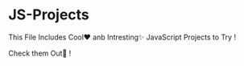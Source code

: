 # JS-Projects

This File Includes Cool❤️ anb Intresting✨ JavaScript Projects to Try !

Check them Out👀 !
